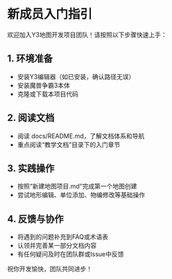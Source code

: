 # 新成员入门指引

欢迎加入Y3地图开发项目团队！请按照以下步骤快速上手：

## 1. 环境准备
- 安装Y3编辑器（如已安装，确认路径无误）
- 安装魔兽争霸3本体
- 克隆或下载本项目代码

## 2. 阅读文档
- 阅读 docs/README.md，了解文档体系和导航
- 重点阅读“教学文档”目录下的入门章节

## 3. 实践操作
- 按照“新建地图项目.md”完成第一个地图创建
- 尝试地形编辑、单位添加、物编修改等基础操作

## 4. 反馈与协作
- 将遇到的问题补充到FAQ或术语表
- 认领并完善某一部分文档内容
- 有任何疑问及时在团队群或Issue中反馈

祝你开发愉快，团队共同进步！